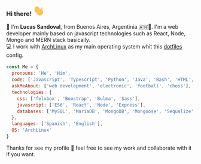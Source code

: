 ### Hi there! <img src="https://raw.githubusercontent.com/LucasNahuel945/LucasNahuel945/main/wave.gif" width="30px">


🧔 I'm <strong>Lucas Sandoval</strong>, from Buenos Aires, Argentinia 🇦🇷🧉. I'm a web developer mainly based on javascript technologies such as React, Node, Mongo and MERN stack basically.<br>
💻 I work with [ArchLinux](https://archlinux.org/) as my main operating system whit this [dotfiles](https://github.com/LucasNahuel945/dotfiles) config.<br>

``` js
const Me = {
  pronouns: 'He', 'Him',
  code: ['Javascript', 'Typescript', 'Python', 'Java', 'Bash', 'HTML', 'CSS'],
  askMeAbout: ['web development', 'electronic', 'football', 'chess'],
  technologies: {
    css: ['felxbox', 'Boostrap', 'Bulma', 'Sass'],
    javascript: ['ES6', 'React', 'Node', 'Express'],
    databases: ['MySQL', 'MariaDB', 'MongoDB', 'Mongoose', 'Sequalize', 'TypeORM'],
  },
  languages: ['Spanish', 'English'],
  OS: 'ArchLinux'
}
```

Thanks for see my profile 🙂 feel free to see my work and collaborate with it if you want. <br>
